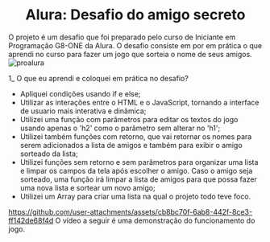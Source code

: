 <h1 align="center"> Alura: Desafio do amigo secreto </h1>

O projeto é um desafio que foi preparado pelo curso de Iniciante em Programação G8-ONE da Alura. O desafio consiste em por em prática o que aprendi no curso  para fazer um jogo que sorteia o nome de seus amigos.
![proalura](https://github.com/user-attachments/assets/05e9b8c4-9f01-4619-85ac-4811770ce42a)

1_ O que eu aprendi e coloquei em prática no desafio?

* Apliquei condições usando if e else;
* Utilizar as interações entre o HTML e o JavaScript, tornando a interface de usuario mais interativa e dinâmica;
* Utilizei uma função com parâmetros para editar os textos do jogo usando apenas o 'h2' como o parâmetro sem alterar no 'h1';
* Utilizei também funções com retorno, que vai retornar os nomes para serem adicionados a lista de amigos e também para exibir o amigo sorteado da lista;
* Utilizei funções sem retorno e sem parâmetros para organizar uma lista e limpar os campos da tela após escolher o amigo. Caso o amigo seja sorteado, uma função irá limpar a lista de amigos para que possa fazer uma nova lista e sortear um novo amigo;
* Utilizei um Array para criar uma lista na qual o projeto todo teve foco.




https://github.com/user-attachments/assets/cb8bc70f-6ab8-442f-8ce3-ff142de68f4d
O vídeo a seguir é uma demonstração do funcionamento do jogo.



